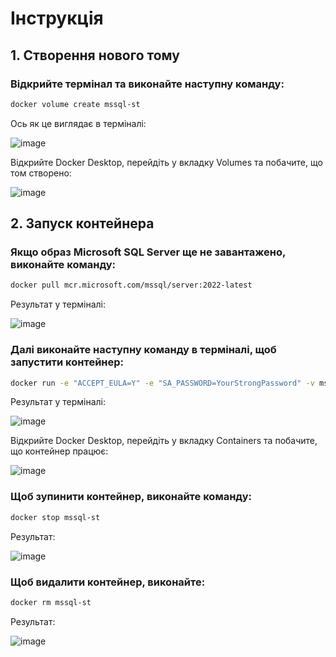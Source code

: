 # Інструкція

## 1. Створення нового тому

### Відкрийте термінал та виконайте наступну команду:

```bash
docker volume create mssql-st
```

Ось як це виглядає в терміналі:

![image](https://github.com/user-attachments/assets/3345eaee-2f4e-4136-bc1a-1ed29cbe3f0d)

Відкрийте Docker Desktop, перейдіть у вкладку Volumes та побачите, що том створено:

![image](https://github.com/user-attachments/assets/f54c31a3-23b0-4dc8-80d1-261393bfe614)

## 2. Запуск контейнера

### Якщо образ Microsoft SQL Server ще не завантажено, виконайте команду:

```bash
docker pull mcr.microsoft.com/mssql/server:2022-latest
```

Результат у терміналі:

![image](https://github.com/user-attachments/assets/160d9475-41b4-4d62-a6c4-9893c4fb3b6c)

### Далі виконайте наступну команду в терміналі, щоб запустити контейнер:

```bash
docker run -e "ACCEPT_EULA=Y" -e "SA_PASSWORD=YourStrongPassword" -v mssql-storage:/var/opt/mssql -p 1433:1433 --name mssql-st -d mcr.microsoft.com/mssql/server:2022-latest
```

Результат у терміналі:

![image](https://github.com/user-attachments/assets/e27c502f-3e6e-4551-8394-9fcbde99a10d)

Відкрийте Docker Desktop, перейдіть у вкладку Containers та побачите, що контейнер працює:

![image](https://github.com/user-attachments/assets/11feacc6-d0e1-4b0c-a3a8-cfcaec2e3273)

### Щоб зупинити контейнер, виконайте команду:

```bash
docker stop mssql-st
```

Результат:

![image](https://github.com/user-attachments/assets/4952c404-52a2-4f6d-b11e-bac8e3bab76e)


### Щоб видалити контейнер, виконайте:

```bash
docker rm mssql-st
```

Результат:

![image](https://github.com/user-attachments/assets/fb721181-505b-40d1-9e9c-52d91f7f91b2)

